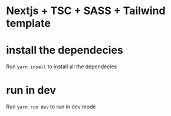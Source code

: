 # Nextjs + TSC + SASS + Tailwind template

# install the dependecies
Run `yarn insall` to install all the dependecies
# run in dev
Run `yarn run dev` to run in dev mode
